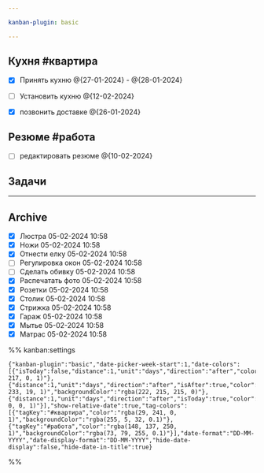 ```yaml
---

kanban-plugin: basic

---
```


## Кухня #квартира

- [x] Принять кухню @{27-01-2024} - @{28-01-2024}
- [ ] Установить кухню @{12-02-2024}
- [x] позвонить доставке @{26-01-2024}


## Резюме #работа

- [ ] редактировать резюме @{10-02-2024}


## Задачи



***

## Archive

- [x] Люстра 05-02-2024 10:58
- [x] Ножи 05-02-2024 10:58
- [x] Отнести елку 05-02-2024 10:58
- [ ] Регулировка окон 05-02-2024 10:58
- [ ] Сделать обивку 05-02-2024 10:58
- [x] Распечатать фото 05-02-2024 10:58
- [x] Розетки 05-02-2024 10:58
- [x] Столик 05-02-2024 10:58
- [x] Стрижка 05-02-2024 10:58
- [x] Гараж 05-02-2024 10:58
- [x] Мытье 05-02-2024 10:58
- [x] Матрас 05-02-2024 10:58

%% kanban:settings
```
{"kanban-plugin":"basic","date-picker-week-start":1,"date-colors":[{"isToday":false,"distance":1,"unit":"days","direction":"after","color":"rgba(255, 217, 0, 1)"},{"distance":1,"unit":"days","direction":"after","isAfter":true,"color":"rgba(8, 233, 19, 1)","backgroundColor":"rgba(222, 215, 215, 0)"},{"distance":1,"unit":"days","direction":"after","isToday":true,"color":"rgba(255, 0, 0, 1)"}],"show-relative-date":true,"tag-colors":[{"tagKey":"#квартира","color":"rgba(29, 241, 0, 1)","backgroundColor":"rgba(255, 5, 32, 0.1)"},{"tagKey":"#работа","color":"rgba(148, 137, 250, 1)","backgroundColor":"rgba(73, 79, 255, 0.1)"}],"date-format":"DD-MM-YYYY","date-display-format":"DD-MM-YYYY","hide-date-display":false,"hide-date-in-title":true}
```
%%